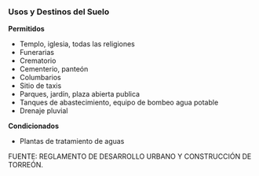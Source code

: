 ﻿
### Usos y Destinos del Suelo

**Permitidos**

* Templo, iglesia, todas las religiones
* Funerarias
* Crematorio
* Cementerio, panteón
* Columbarios
* Sitio de taxis
* Parques, jardín, plaza abierta publica
* Tanques de abastecimiento, equipo de bombeo agua potable
* Drenaje pluvial

**Condicionados**

* Plantas de tratamiento de aguas

FUENTE: REGLAMENTO DE DESARROLLO URBANO Y CONSTRUCCIÓN DE TORREÓN.
